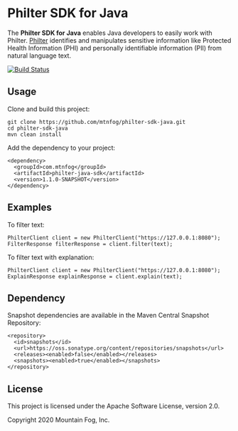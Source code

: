 # Philter SDK for Java

The **Philter SDK for Java** enables Java developers to easily work with Philter. [Philter](https://www.mtnfog.com/products/philter/) identifies and manipulates sensitive information like Protected Health Information (PHI) and personally identifiable information (PII) from natural language text. 

[![Build Status](https://travis-ci.org/mtnfog/philter-sdk-java.svg?branch=master)](https://travis-ci.org/mtnfog/philter-sdk-java)

## Usage

Clone and build this project:

```
git clone https://github.com/mtnfog/philter-sdk-java.git
cd philter-sdk-java
mvn clean install
```

Add the dependency to your project:

```
<dependency>
  <groupId>com.mtnfog</groupId>
  <artifactId>philter-java-sdk</artifactId>
  <version>1.1.0-SNAPSHOT</version>
</dependency>
```

## Examples

To filter text:

```
PhilterClient client = new PhilterClient("https://127.0.0.1:8080");
FilterResponse filterResponse = client.filter(text);
```

To filter text with explanation:

```
PhilterClient client = new PhilterClient("https://127.0.0.1:8080");
ExplainResponse explainResponse = client.explain(text);
```

## Dependency

Snapshot dependencies are available in the Maven Central Snapshot Repository:

```
<repository>
  <id>snapshots</id>
  <url>https://oss.sonatype.org/content/repositories/snapshots</url>
  <releases><enabled>false</enabled></releases>
  <snapshots><enabled>true</enabled></snapshots>
</repository>
```

## License

This project is licensed under the Apache Software License, version 2.0.

Copyright 2020 Mountain Fog, Inc.
